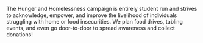 The Hunger and Homelessness campaign is entirely student run and strives to acknowledge, empower, and improve the livelihood of individuals struggling with home or food insecurities. We plan food drives, tabling events, and even go door-to-door to spread awareness and collect donations!
